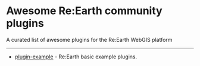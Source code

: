 # Awesome Re:Earth community plugins

A curated list of awesome plugins for the Re:Earth WebGIS platform

---

* [plugin-example](https://github.com/reearth/plugin-example) - Re:Earth basic example plugins.
